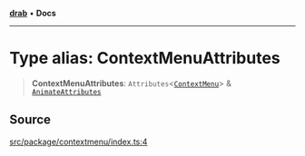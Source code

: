 [**drab**](/docs/README.md) • **Docs**

---

# Type alias: ContextMenuAttributes

> **ContextMenuAttributes**: `Attributes`\<[`ContextMenu`](/docs/classes/ContextMenu.md)\> & [`AnimateAttributes`](/docs/type-aliases/AnimateAttributes.md)

## Source

[src/package/contextmenu/index.ts:4](https://github.com/rossrobino/components/blob/13acb4ddbdca1f70bfc20fffda57758e606a2f95/src/package/contextmenu/index.ts#L4)

